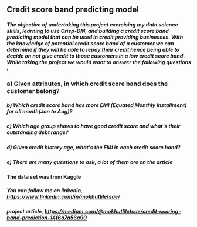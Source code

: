 ## Credit score band predicting model

##### The objective of undertaking this project exercising my data science skills, learning to use Crisp-DM, and building a credit score band predicting model that can be used in credit providing businesses. With the knowledge of potential credit score band of a customer we can determine if they will be able to repay their credit hence being able to decide on not give credit to those customers in a low credit score band. While taking the project we would want to answer the following questions :

### a) Given attributes, in which credit score band does the customer belong?

##### b) Which credit score band has more EMI (Equated Monthly Installment) for all month(Jan to Aug)?

##### c) Which age group shows to have good credit score and what's their outstanding debt range?

##### d) Given credit history age, what's the EMI in each credit score band?

##### e) There are many questions to ask, a lot of them are on the article

#### The data set was from Kaggle

##### You can follow me on linkedin, https://www.linkedin.com/in/mokhutliletsae/

##### project article, https://medium.com/@mokhutliletsae/credit-scoring-band-prediction-14f6a7a56a90
